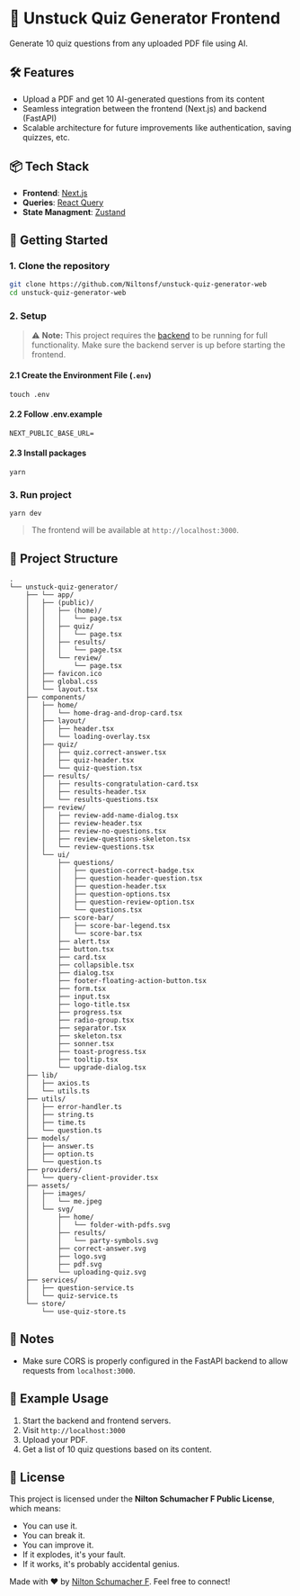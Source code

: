 # 🧠 Unstuck Quiz Generator Frontend

Generate 10 quiz questions from any uploaded PDF file using AI.  

## 🛠️ Features
- Upload a PDF and get 10 AI-generated questions from its content
- Seamless integration between the frontend (Next.js) and backend (FastAPI)
- Scalable architecture for future improvements like authentication, saving quizzes, etc.

## 📦 Tech Stack
- **Frontend**: [Next.js](https://nextjs.org/)
- **Queries**: [React Query](https://tanstack.com/query/latest/docs/framework/react/overview)
- **State Managment**: [Zustand](https://zustand-demo.pmnd.rs/)

## 🚀 Getting Started

### 1. Clone the repository

```bash
git clone https://github.com/Niltonsf/unstuck-quiz-generator-web
cd unstuck-quiz-generator-web
```

### 2. Setup

> ⚠️ **Note:** This project requires the [backend](https://github.com/Niltonsf/unstuck-quiz-generator-backend) to be running for full functionality. Make sure the backend server is up before starting the frontend.

#### 2.1 Create the Environment File (`.env`)
```
touch .env
```

#### 2.2 Follow .env.example
```
NEXT_PUBLIC_BASE_URL=
```

#### 2.3 Install packages
```
yarn
```

### 3. Run project
```
yarn dev
```

> The frontend will be available at `http://localhost:3000`.

## 📂 Project Structure
```
.
└── unstuck-quiz-generator/
    ├── └── app/
    │   ├── (public)/
    │   │   ├── (home)/
    │   │   │   └── page.tsx
    │   │   ├── quiz/
    │   │   │   └── page.tsx                  
    │   │   ├── results/
    │   │   │   └── page.tsx
    │   │   └── review/
    │   │       └── page.tsx
    │   ├── favicon.ico
    │   ├── global.css
    │   └── layout.tsx
    ├── components/
    │   ├── home/
    │   │   └── home-drag-and-drop-card.tsx
    │   ├── layout/
    │   │   ├── header.tsx
    │   │   └── loading-overlay.tsx
    │   ├── quiz/
    │   │   ├── quiz.correct-answer.tsx
    │   │   ├── quiz-header.tsx
    │   │   └── quiz-question.tsx
    │   ├── results/
    │   │   ├── results-congratulation-card.tsx
    │   │   ├── results-header.tsx
    │   │   └── results-questions.tsx
    │   ├── review/
    │   │   ├── review-add-name-dialog.tsx
    │   │   ├── review-header.tsx
    │   │   ├── review-no-questions.tsx
    │   │   ├── review-questions-skeleton.tsx
    │   │   └── review-questions.tsx
    │   └── ui/
    │       ├── questions/
    │       │   ├── question-correct-badge.tsx
    │       │   ├── question-header-question.tsx
    │       │   ├── question-header.tsx
    │       │   ├── question-options.tsx
    │       │   ├── question-review-option.tsx
    │       │   └── questions.tsx
    │       ├── score-bar/
    │       │   ├── score-bar-legend.tsx
    │       │   └── score-bar.tsx
    │       ├── alert.tsx
    │       ├── button.tsx
    │       ├── card.tsx
    │       ├── collapsible.tsx
    │       ├── dialog.tsx
    │       ├── footer-floating-action-button.tsx
    │       ├── form.tsx
    │       ├── input.tsx
    │       ├── logo-title.tsx
    │       ├── progress.tsx
    │       ├── radio-group.tsx
    │       ├── separator.tsx
    │       ├── skeleton.tsx
    │       ├── sonner.tsx
    │       ├── toast-progress.tsx
    │       ├── tooltip.tsx
    │       └── upgrade-dialog.tsx
    ├── lib/
    │   ├── axios.ts
    │   └── utils.ts
    ├── utils/
    │   ├── error-handler.ts
    │   ├── string.ts
    │   ├── time.ts
    │   └── question.ts
    ├── models/
    │   ├── answer.ts
    │   ├── option.ts
    │   └── question.ts
    ├── providers/
    │   └── query-client-provider.tsx
    ├── assets/
    │   ├── images/
    │   │   └── me.jpeg
    │   └── svg/
    │       ├── home/
    │       │   └── folder-with-pdfs.svg
    │       ├── results/
    │       │   └── party-symbols.svg
    │       ├── correct-answer.svg
    │       ├── logo.svg
    │       ├── pdf.svg
    │       └── uploading-quiz.svg
    ├── services/
    │   ├── question-service.ts
    │   └── quiz-service.ts
    └── store/
        └── use-quiz-store.ts
```

## 📌 Notes

- Make sure CORS is properly configured in the FastAPI backend to allow requests from `localhost:3000`.

## 🧪 Example Usage

1. Start the backend and frontend servers.
2. Visit `http://localhost:3000`
3. Upload your PDF.
4. Get a list of 10 quiz questions based on its content.

## 📃 License

This project is licensed under the **Nilton Schumacher F Public License**, which means:

- You can use it.
- You can break it.
- You can improve it.
- If it explodes, it's your fault.
- If it works, it's probably accidental genius.

Made with ❤️ by [Nilton Schumacher F](https://www.linkedin.com/in/nilton-schumacher-filho/). Feel free to connect!
